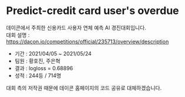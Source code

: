 # Predict-credit card user's overdue

데이콘에서 주최한 신용카드 사용자 연체 예측 AI 경진대회입니다.   
대회 설명 : https://dacon.io/competitions/official/235713/overview/description   

- 기간 : 2021/04/05 ~ 2021/05/24
- 팀원 : 황호진, 주은혁
- 결과 : logloss = 0.68896
- 성적 : 244등 / 714명

대회 측의 저작권 때문에 데이콘 홈페이지의 코드 공유로 대체하겠습니다.
